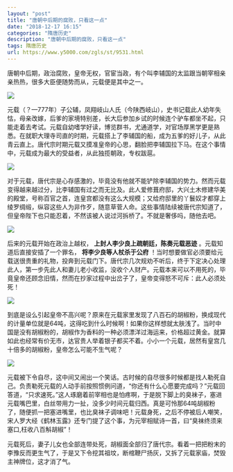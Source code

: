```yaml
---
layout: "post"
title: "唐朝中后期的腐败，只看这一点"
date: "2018-12-17 16:15"
categories: "隋唐历史"
description: "唐朝中后期的腐败，只看这一点"
tags: 隋唐历史
url: https://www.y5000.com/zgls/st/9531.html
---
```






唐朝中后期，政治腐败，皇帝无权，官宦当政，有个叫李辅国的太监跟当朝宰相亲亲热热，很多大臣便随势而从，元载便是其中之一。

![](https://img.y5000.com/uploads/allimg/170106/15354TS4-0.jpg)

元载（？—777年）子公辅，凤翔岐山人氏（今陕西岐山），史书记载此人幼年失怙，母亲改嫁，后爹的家境特别差，长大后参加乡试的时候连个驴车都坐不起，只能走着去考试。元载自幼嗜学好读，博览群书，尤通道学，对官场厚黑学更是熟悉。在就职大理寺司直的时期，元载搭上了李辅国的船，成为五爹的好儿子，从此青云直上。唐代宗时期元载又摸准皇帝的心思，翻脸把李辅国拉下马。在这个事情中，元载成为最大的受益者，从此独揽朝政，专权跋扈。

![](https://img.y5000.com/uploads/allimg/170106/15354W222-1.jpg)

对于元载，唐代宗是心存感激的，毕竟没有他就不能铲除李辅国的势力。然而元载变得越来越过分，比李辅国有过之而无比及。此人爱修葺府邸，大兴土木修建华美的殿堂，号称百官之首，连皇宫都没有这么大规模；又给府邸里的丫鬟奴才都穿上绫罗绸缎，纵容这些人为非作歹，随意草菅人命。这些事情陆续被唐代宗知道了，但皇帝陛下也只能忍着，不然该被人说过河拆桥了。不就是奢侈吗，随他去吧。

![](https://img.y5000.com/uploads/allimg/170106/15354S1V-2.jpg)

后来的元载开始在政治上越权， **上封人李少良上疏朝廷，陈奏元载恶迹** 。元载知道后直接安插了一个罪名， **将李少良等人杖杀于公府**
！当时想要做官必须要给元载送很贵重的礼物，投奔到元载门下。唐代宗几次规劝不听后，终于下定决心处理此人，第一步先此人和妻儿老小收监，没收个人财产。元载本来可以不用死的，毕竟皇帝还顾念旧情，然而在抄家过程中出岔子了，皇帝变得怒不可斥：此人必须处死！

![](https://img.y5000.com/uploads/allimg/170106/15354W145-3.jpg)

到底是设么引起皇帝不高兴呢？原来在元载家里发现了八百石的胡椒粉，换成现代的计量单位就是64吨，这得吃到什么时候啊！如果你这样想就太肤浅了。当时中国是没有胡椒粉的，胡椒作为香料的一种必须漂洋过海运来，价格超过黄金。就算如此也经常有价无市，达官贵人举着银子都买不着。小小一个元载，居然有皇宫几十倍多的胡椒粉，皇帝怎么可能不生气呢？

![](https://img.y5000.com/uploads/allimg/170106/15354T628-4.jpg)

元载被下令自尽，这中间又闹出一个笑话。古时候的自尽很多时候都是找人勒死自己。负责勒死元载的人动手前按照惯例问道，“你还有什么心愿要完成吗？”元载回答道，“只求速死。”这人琢磨着前宰相也是怕疼啊，于是脱下脚上的臭袜子，塞进元载嘴巴里，白丝带用力一扯，没多少时间元载归西。真是可怜那64吨胡椒粉了，随便抓一把塞进嘴里，也比臭袜子调味吧！元载身死，之后不停被后人嘲笑，宋人罗大经《鹤林玉露》还专门提了这个事，为元宰相赋诗一首，曰“臭袜终须来塞口,枉收八百斛胡椒”！

元载死后，妻子儿女也全部连带处死，胡椒面全部归了唐代宗。看着一把把粉末的李豫反而更生气了，于是又下令挖其祖坟，断棺鞭尸扬灰，又拆了元载家庙，焚毁主神牌位，这才消了气。
